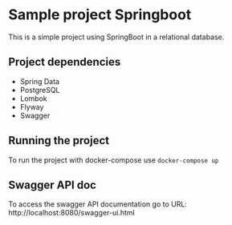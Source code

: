 # Sample project Springboot

This is a simple project using SpringBoot in a relational database.

## Project dependencies

* Spring Data
* PostgreSQL
* Lombok
* Flyway
* Swagger

## Running the project

To run the project with docker-compose use `docker-compose up`

## Swagger API doc

To access the swagger API documentation go to URL: http://localhost:8080/swagger-ui.html
